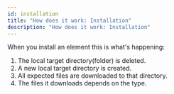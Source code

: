 ```yaml
---
id: installation
title: "How does it work: Installation"
description: "How does it work: Installation"
---
```

When you install an element this is what's happening:

1. The local target directory(folder) is deleted.
1. A new local target directory is created.
1. All expected files are downloaded to that directory.
1. The files it downloads depends on the type.